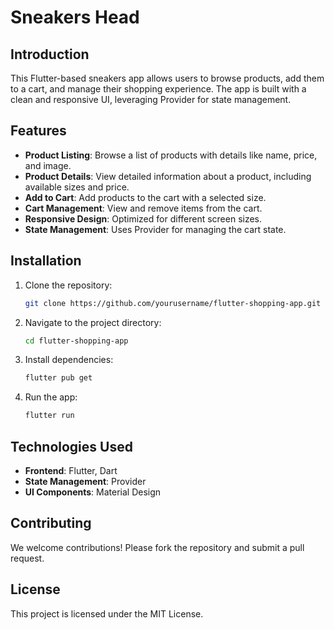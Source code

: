 # Sneakers Head

## Introduction
This Flutter-based sneakers app allows users to browse products, add them to a cart, and manage their shopping experience. The app is built with a clean and responsive UI, leveraging Provider for state management.

## Features
- **Product Listing**: Browse a list of products with details like name, price, and image.
- **Product Details**: View detailed information about a product, including available sizes and price.
- **Add to Cart**: Add products to the cart with a selected size.
- **Cart Management**: View and remove items from the cart.
- **Responsive Design**: Optimized for different screen sizes.
- **State Management**: Uses Provider for managing the cart state.

## Installation
1. Clone the repository:
   ```bash
   git clone https://github.com/yourusername/flutter-shopping-app.git
   ```
2. Navigate to the project directory:
   ```bash
   cd flutter-shopping-app
   ```
3. Install dependencies:
   ```bash
   flutter pub get
   ```
4. Run the app:
   ```bash
   flutter run
   ```

## Technologies Used
- **Frontend**: Flutter, Dart
- **State Management**: Provider
- **UI Components**: Material Design

## Contributing
We welcome contributions! Please fork the repository and submit a pull request.

## License
This project is licensed under the MIT License.
